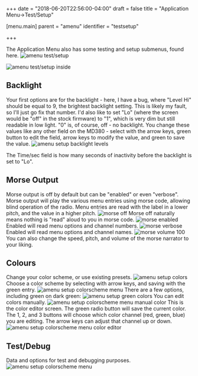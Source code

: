 +++
date = "2018-06-20T22:56:00-04:00"
draft = false
title = "Application Menu->Test/Setup"

[menu.main]
parent = "amenu"
identifier = "testsetup"

+++

The Application Menu also has some testing and setup submenus, found here.
![amenu test/setup](amenu_test_setup.bmp)

![amenu test/setup inside](amenu_test_setup_inside.bmp)


Backlight
---------
Your first options are for the backlight - here, I have a bug, where "Level Hi" should be equal to 9, the brightest backlight setting. This is likely my fault, so I'll just go fix that number. I'd also like to set "Lo" (where the screen would be "off" in the stock firmware) to "1", which is very dim but still readable in low light. "0" is, of course, off - no backlight. You change these values like any other field on the MD380 - select with the arrow keys, green button to edit the field, arrow keys to modify the value, and green to save the value.
![amenu setup backlight levels](amenu_setup_backlight_levels.bmp)

The Time/sec field is how many seconds of inactivity before the backlight is set to "Lo".


Morse Output
------------
Morse output is off by default but can be "enabled" or even "verbose". Morse output will play the various menu entries using morse code, allowing blind operation of the radio.
Menu entries are read with the label in a lower pitch, and the value in a higher pitch.
![morse off](morse_off.bmp)
Morse off naturally means nothing is "read" aloud to you in morse code.
![morse enabled](morse_enabled.bmp)
Enabled will read menu options and channel numbers.
![morse verbose](morse_verbose.bmp)
Enabled will read menu options and channel names.
![morse volume 100](morse_volume_100.bmp)
You can also change the speed, pitch, and volume of the morse narrator to your liking.

Colours
-------
Change your color scheme, or use existing presets.
![amenu setup colors](amenu_setup_colors.bmp)
Choose a color scheme by selecting with arrow keys, and saving with the green entry.
![amenu setup colorscheme menu](amenu_setup_colors_menu.bmp)
There are a few options, including green on dark green:
![amenu setup green colors](amenu_setup_green_color.bmp)
You can edit colors manually. 
![amenu setup colorscheme menu manual color](amenu_setup_green_color_manual.bmp)
This is the color editor screen. 
The green radio button will save the current color.
The 1, 2, and 3 buttons will choose which color channel (red, green, blue) you are editing.
The arrow keys can adjust that channel up or down.
![amenu setup colorscheme menu color editor](color_editor.bmp)


Test/Debug
----------
Data and options for test and debugging purposes.
![amenu setup colorscheme menu](amenu_setup_green_color_test_debug.bmp)
